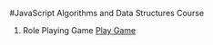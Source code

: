 #JavaScript Algorithms and Data Structures Course

1. Role Playing Game
[Play Game](https://fquinn454.github.io/FCCJavaScriptAlgorithms/RPG/index.html)
